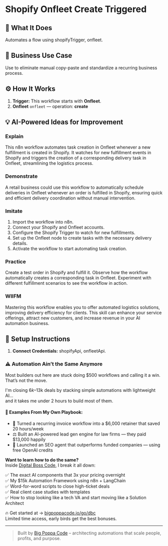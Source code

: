 # Shopify Onfleet Create Triggered
## 🚀 What It Does
Automates a flow using shopifyTrigger, onfleet.

## 💼 Business Use Case
Use to eliminate manual copy-paste and standardize a recurring business process.

## ⚙️ How It Works
1. **Trigger:** This workflow starts with **Onfleet**.
2. **Onfleet** `onfleet` — operation: **create**

## 💡 AI-Powered Ideas for Improvement
### Explain
This n8n workflow automates task creation in Onfleet whenever a new fulfillment is created in Shopify. It watches for new fulfillment events in Shopify and triggers the creation of a corresponding delivery task in Onfleet, streamlining the logistics process.

### Demonstrate
A retail business could use this workflow to automatically schedule deliveries in Onfleet whenever an order is fulfilled in Shopify, ensuring quick and efficient delivery coordination without manual intervention.

### Imitate
1. Import the workflow into n8n.
2. Connect your Shopify and Onfleet accounts.
3. Configure the Shopify Trigger to watch for new fulfillments.
4. Set up the Onfleet node to create tasks with the necessary delivery details.
5. Activate the workflow to start automating task creation.

### Practice
Create a test order in Shopify and fulfill it. Observe how the workflow automatically creates a corresponding task in Onfleet. Experiment with different fulfillment scenarios to see the workflow in action.

### WIIFM
Mastering this workflow enables you to offer automated logistics solutions, improving delivery efficiency for clients. This skill can enhance your service offerings, attract new customers, and increase revenue in your AI automation business.

## 🔧 Setup Instructions
1. **Connect Credentials:** shopifyApi, onfleetApi.

### ⚠️ Automation Ain’t the Same Anymore

Most builders out here are stuck doing $500 workflows and calling it a win.  
That’s not the move.  

I'm closing $6k–$13k deals by stacking simple automations with lightweight AI...  
and it takes me under 2 hours to build most of them.

#### 🧠 Examples From My Own Playbook:
- 🔁 Turned a recurring invoice workflow into a $6,000 retainer that saved 20 hours/week  
- ⚖️ Built an AI-powered lead gen engine for law firms — they paid $13,000 happily  
- 🚀 Launched an SEO agent that outperforms funded companies — using free OpenAI credits  

**Want to learn how to do the same?**  
Inside [Digital Boss Code](https://bigpoppacode.io/go/dbc), I break it all down:

✅ The exact AI components that 3x your pricing overnight  
✅ My $15k Automation Framework using n8n + LangChain  
✅ Word-for-word scripts to close high-ticket deals  
✅ Real client case studies with templates  
✅ How to stop looking like a tech VA and start moving like a Solution Architect  

🔥 Get started at → [bigpoppacode.io/go/dbc](https://bigpoppacode.io/go/dbc)  
Limited time access, early birds get the best bonuses.

---
> Built by [Big Poppa Code](https://bigpoppacode.io) – architecting automations that scale people, profits, and purpose.
